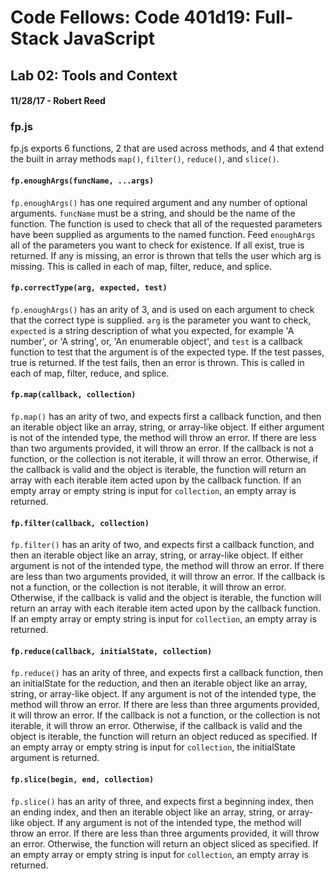 # Code Fellows: Code 401d19: Full-Stack JavaScript
## Lab 02: Tools and Context
#### 11/28/17 - Robert Reed

### fp.js
fp.js exports 6 functions, 2 that are used across methods, and 4 that extend the built in array methods `map()`, `filter()`, `reduce()`, and `slice()`.

#### `fp.enoughArgs(funcName, ...args)`
`fp.enoughArgs()` has one required argument and any number of optional arguments. `funcName` must be a string, and should be the name of the function. The function is used to check that all of the requested parameters have been supplied as arguments to the named function. Feed `enoughArgs` all of the parameters you want to check for existence. If all exist, true is returned. If any is missing, an error is thrown that tells the user which arg is missing. This is called in each of map, filter, reduce, and splice.

#### `fp.correctType(arg, expected, test)`
`fp.enoughArgs()` has an arity of 3, and is used on each argument to check that the correct type is supplied. `arg` is the parameter you want to check, `expected` is a string description of what you expected, for example 'A number', or 'A string', or, 'An enumerable object', and `test` is a callback function to test that the argument is of the expected type. If the test passes, true is returned. If the test fails, then an error is thrown. This is called in each of map, filter, reduce, and splice. 

#### `fp.map(callback, collection)`
`fp.map()` has an arity of two, and expects first a callback function, and then an iterable object like an array, string, or array-like object. If either argument is not of the intended type, the method will throw an error. If there are less than two arguments provided, it will throw an error. If the callback is not a function, or the collection is not iterable, it will throw an error. Otherwise, if the callback is valid and the object is iterable, the function will return an array with each iterable item acted upon by the callback function. If an empty array or empty string is input for `collection`, an empty array is returned.

#### `fp.filter(callback, collection)`
`fp.filter()` has an arity of two, and expects first a callback function, and then an iterable object like an array, string, or array-like object. If either argument is not of the intended type, the method will throw an error. If there are less than two arguments provided, it will throw an error. If the callback is not a function, or the collection is not iterable, it will throw an error. Otherwise, if the callback is valid and the object is iterable, the function will return an array with each iterable item acted upon by the callback function. If an empty array or empty string is input for `collection`, an empty array is returned.

#### `fp.reduce(callback, initialState, collection)`
`fp.reduce()` has an arity of three, and expects first a callback function, then an initialState for the reduction, and then an iterable object like an array, string, or array-like object. If any argument is not of the intended type, the method will throw an error. If there are less than three arguments provided, it will throw an error. If the callback is not a function, or the collection is not iterable, it will throw an error. Otherwise, if the callback is valid and the object is iterable, the function will return an object reduced as specified. If an empty array or empty string is input for `collection`, the initialState argument is returned.

#### `fp.slice(begin, end, collection)`
`fp.slice()` has an arity of three, and expects first a beginning index, then an ending index, and then an iterable object like an array, string, or array-like object. If any argument is not of the intended type, the method will throw an error. If there are less than three arguments provided, it will throw an error. Otherwise, the function will return an object sliced as specified. If an empty array or empty string is input for `collection`, an empty array is returned.
